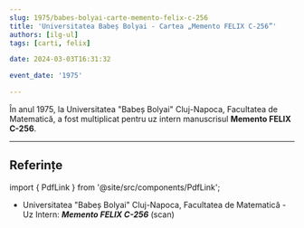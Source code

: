 ```yaml
---
slug: 1975/babes-bolyai-carte-memento-felix-c-256
title: 'Universitatea Babeș Bolyai - Cartea „Memento FELIX C-256”'
authors: [ilg-ul]
tags: [carti, felix]

date: 2024-03-03T16:31:32

event_date: '1975'

---
```


În anul 1975, la Universitatea "Babeș Bolyai" Cluj-Napoca, Facultatea de Matematică, a fost multiplicat pentru uz intern
manuscrisul **Memento FELIX C-256**.

<!-- truncate -->

---

## Referințe

import { PdfLink } from '@site/src/components/PdfLink';

- Universitatea "Babeș Bolyai" Cluj-Napoca, Facultatea de Matematică - Uz Intern: _**Memento FELIX C-256**_ (scan) <PdfLink href="https://github.com/cronica-it/arhiva/releases/download/1975/babesbalyai-memento-felix-c-256.pdf"/>
